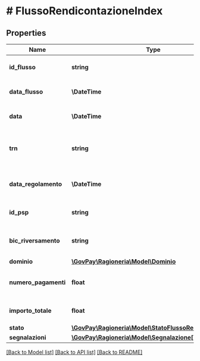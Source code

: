 # # FlussoRendicontazioneIndex

## Properties

Name | Type | Description | Notes
------------ | ------------- | ------------- | -------------
**id_flusso** | **string** | Identificativo del flusso di rendicontazione |
**data_flusso** | **\DateTime** | Data di emissione del flusso |
**data** | **\DateTime** | Data di acquisizione del flusso |
**trn** | **string** | Identificativo dell&#39;operazione di riversamento assegnato dal psp debitore |
**data_regolamento** | **\DateTime** | Data dell&#39;operazione di riversamento fondi |
**id_psp** | **string** | Identificativo dell&#39;istituto mittente |
**bic_riversamento** | **string** | Codice Bic della banca che ha generato il riversamento | [optional]
**dominio** | [**\GovPay\Ragioneria\Model\Dominio**](Dominio.md) |  |
**numero_pagamenti** | **float** | numero di pagamenti oggetto della rendicontazione |
**importo_totale** | **float** | somma degli importi rendicontati |
**stato** | [**\GovPay\Ragioneria\Model\StatoFlussoRendicontazione**](StatoFlussoRendicontazione.md) |  |
**segnalazioni** | [**\GovPay\Ragioneria\Model\Segnalazione[]**](Segnalazione.md) |  | [optional]

[[Back to Model list]](../../README.md#models) [[Back to API list]](../../README.md#endpoints) [[Back to README]](../../README.md)
